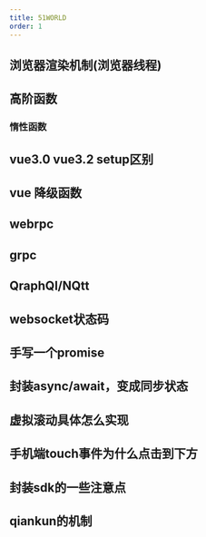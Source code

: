 ```yaml
---
title: 51WORLD
order: 1
---
```


## 浏览器渲染机制(浏览器线程)

## 高阶函数

### 惰性函数

## vue3.0 vue3.2 setup区别

## vue 降级函数

## webrpc

## grpc

## QraphQl/NQtt

## websocket状态码

## 手写一个promise

## 封装async/await，变成同步状态

## 虚拟滚动具体怎么实现

## 手机端touch事件为什么点击到下方

## 封装sdk的一些注意点

## qiankun的机制
